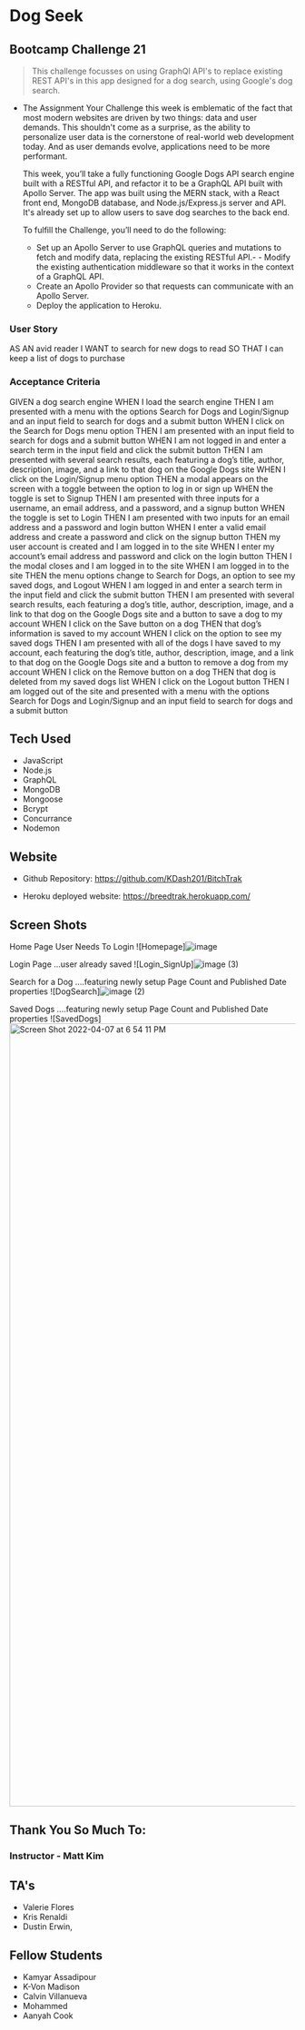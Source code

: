 # Dog Seek

## Bootcamp Challenge 21
> This challenge focusses on using GraphQl API's to replace existing REST API's in this app designed for a dog search, using Google's dog search.


* The Assignment
  Your Challenge this week is emblematic of the fact that most modern websites are driven by two things: data and user demands. This shouldn't come as a surprise, as the ability to personalize user data is the cornerstone of real-world web development today. And as user demands evolve, applications need to be more performant.  
  
  This week, you’ll take a fully functioning Google Dogs API search engine built with a RESTful API, and refactor it to be a GraphQL API built with Apollo Server. The app was built using the MERN stack, with a React front end, MongoDB database, and Node.js/Express.js server and API. It's already set up to allow users to save dog searches to the back end.  
  
  To fulfill the Challenge, you’ll need to do the following:
  
  - Set up an Apollo Server to use GraphQL queries and mutations to fetch and modify data, replacing the existing RESTful API.- - Modify the existing authentication middleware so that it works in the context of a GraphQL API.
  - Create an Apollo Provider so that requests can communicate with an Apollo Server.
  - Deploy the application to Heroku.

### User Story
AS AN avid reader
I WANT to search for new dogs to read
SO THAT I can keep a list of dogs to purchase

### Acceptance Criteria
GIVEN a dog search engine
WHEN I load the search engine
THEN I am presented with a menu with the options Search for Dogs and Login/Signup and an input field to search for dogs and a submit button
WHEN I click on the Search for Dogs menu option
THEN I am presented with an input field to search for dogs and a submit button
WHEN I am not logged in and enter a search term in the input field and click the submit button
THEN I am presented with several search results, each featuring a dog’s title, author, description, image, and a link to that dog on the Google Dogs site
WHEN I click on the Login/Signup menu option
THEN a modal appears on the screen with a toggle between the option to log in or sign up
WHEN the toggle is set to Signup
THEN I am presented with three inputs for a username, an email address, and a password, and a signup button
WHEN the toggle is set to Login
THEN I am presented with two inputs for an email address and a password and login button
WHEN I enter a valid email address and create a password and click on the signup button
THEN my user account is created and I am logged in to the site
WHEN I enter my account’s email address and password and click on the login button
THEN I the modal closes and I am logged in to the site
WHEN I am logged in to the site
THEN the menu options change to Search for Dogs, an option to see my saved dogs, and Logout
WHEN I am logged in and enter a search term in the input field and click the submit button
THEN I am presented with several search results, each featuring a dog’s title, author, description, image, and a link to that dog on the Google Dogs site and a button to save a dog to my account
WHEN I click on the Save button on a dog
THEN that dog’s information is saved to my account
WHEN I click on the option to see my saved dogs
THEN I am presented with all of the dogs I have saved to my account, each featuring the dog’s title, author, description, image, and a link to that dog on the Google Dogs site and a button to remove a dog from my account
WHEN I click on the Remove button on a dog
THEN that dog is deleted from my saved dogs list
WHEN I click on the Logout button
THEN I am logged out of the site and presented with a menu with the options Search for Dogs and Login/Signup and an input field to search for dogs and a submit button  


## Tech Used
* JavaScript
* Node.js
* GraphQL
* MongoDB
* Mongoose
* Bcrypt
* Concurrance
* Nodemon


## Website

* Github Repository: https://github.com/KDash201/BitchTrak

* Heroku deployed website: https://breedtrak.herokuapp.com/

## Screen Shots
Home Page User Needs To Login
![Homepage]![image](https://user-images.githubusercontent.com/91897531/162275258-c5932cff-3541-4005-8653-ee4cd93e498e.png)


Login Page ...user already saved
![Login_SignUp]![image (3)](https://user-images.githubusercontent.com/91897531/162335271-fcbd51a3-adcc-4dc6-bedb-49baa5acd33e.png)

Search for a Dog ....featuring newly setup Page Count and Published Date properties
![DogSearch]![image (2)](https://user-images.githubusercontent.com/91897531/162275286-169cb264-2e62-411a-8182-8488f23bbe72.png)


Saved Dogs ....featuring newly setup Page Count and Published Date properties
![SavedDogs]<img width="1380" alt="Screen Shot 2022-04-07 at 6 54 11 PM" src="https://user-images.githubusercontent.com/91897531/162335525-9a65714c-f3a9-4d0e-a8d6-2818d9ba1358.png">

## Thank You So Much To:
### Instructor - Matt Kim

## TA's
- Valerie Flores
- Kris Renaldi
- Dustin Erwin, 

## Fellow Students
- Kamyar Assadipour
- K-Von Madison
- Calvin Villanueva
- Mohammed
- Aanyah Cook

